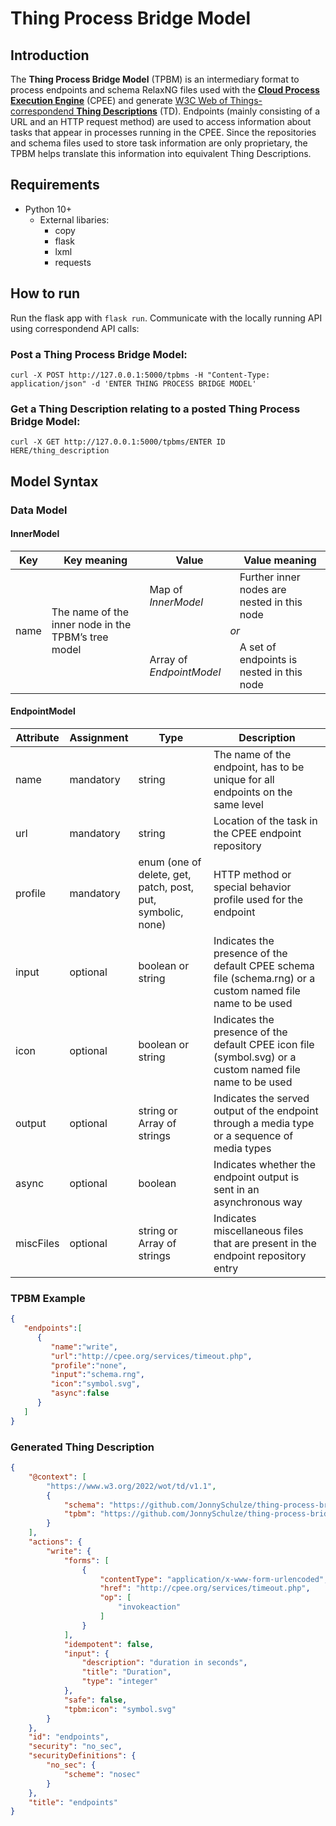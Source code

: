 
# Thing Process Bridge Model

## Introduction

The **Thing Process Bridge Model** (TPBM) is an intermediary format to process endpoints and schema RelaxNG files used with the **[Cloud Process Execution Engine](https://cpee.org/)** (CPEE) and generate [W3C Web of Things-correspondend **Thing Descriptions**](https://www.w3.org/TR/wot-thing-description11/) (TD).
Endpoints (mainly consisting of a URL and an HTTP request method) are used to access information about tasks that appear in processes running in the CPEE. Since the repositories and schema files used to store task information are only proprietary, the TPBM helps translate this information into equivalent Thing Descriptions.

## Requirements

- Python 10+
	- External libaries:
		- copy
		- flask
		- lxml
		- requests

## How to run

Run the flask app with `flask run`. Communicate with the locally running API using correspondend API calls:

### Post a Thing Process Bridge Model:

`curl -X POST http://127.0.0.1:5000/tpbms -H "Content-Type: application/json" -d 'ENTER THING PROCESS BRIDGE MODEL'`

### Get a Thing Description relating to a posted Thing Process Bridge Model:

`curl -X GET http://127.0.0.1:5000/tpbms/ENTER ID HERE/thing_description`

## Model Syntax
### Data Model
#### InnerModel
<table>
    <thead>
        <tr>
            <th>Key</th>
            <th>Key meaning</th>
            <th>Value</th>
		    <th>Value meaning</th>
        </tr>
    </thead>
    <tbody>
        <tr>
            <td rowspan=3>name</td>
            <td rowspan=3>The name of the inner node in the TPBM’s tree model</td>
            <td>Map of <i>InnerModel</i></td>
            <td>Further inner nodes are nested in this node</td>
        </tr>
        <tr>
            <td colspan=2 style="text-align:center"><i>or</i></td>
        </tr>
        <tr>
            <td>Array of <i>EndpointModel</i></td>
            <td>A set of endpoints is nested in this node</td>
        </tr>
    </tbody>
</table>

#### EndpointModel
|Attribute|Assignment|Type|Description|
|-|-|-|-|
|name|mandatory|string|The name of the endpoint, has to be unique for all endpoints on the same level|
|url|mandatory|string|Location of the task in the CPEE endpoint repository|
|profile|mandatory|enum (one of delete, get, patch, post, put, symbolic, none)|HTTP method or special behavior profile used for the endpoint|
|input|optional|boolean or string|Indicates the presence of the default CPEE schema file (schema.rng) or a custom named file name to be used|
|icon|optional|boolean or string|Indicates the presence of the default CPEE icon file (symbol.svg) or a custom named file name to be used|
|output|optional|string or Array of strings|Indicates the served output of the endpoint through a media type or a sequence of media types|
|async|optional|boolean|Indicates whether the endpoint output is sent in an asynchronous way|
|miscFiles|optional|string or Array of strings|Indicates miscellaneous files that are present in the endpoint repository entry|
### TPBM Example
```json
{
   "endpoints":[
      {
         "name":"write",
         "url":"http://cpee.org/services/timeout.php",
         "profile":"none",
         "input":"schema.rng",
         "icon":"symbol.svg",
         "async":false
      }
   ]
}
```
### Generated Thing Description
```json
{
    "@context": [
        "https://www.w3.org/2022/wot/td/v1.1",
        {
            "schema": "https://github.com/JonnySchulze/thing-process-bridge-model/blob/main/context-extensions/schema.md",
            "tpbm": "https://github.com/JonnySchulze/thing-process-bridge-model/blob/main/context-extensions/tpbm.md"
        }
    ],
    "actions": {
        "write": {
            "forms": [
                {
                    "contentType": "application/x-www-form-urlencoded",
                    "href": "http://cpee.org/services/timeout.php",
                    "op": [
                        "invokeaction"
                    ]
                }
            ],
            "idempotent": false,
            "input": {
                "description": "duration in seconds",
                "title": "Duration",
                "type": "integer"
            },
            "safe": false,
            "tpbm:icon": "symbol.svg"
        }
    },
    "id": "endpoints",
    "security": "no_sec",
    "securityDefinitions": {
        "no_sec": {
            "scheme": "nosec"
        }
    },
    "title": "endpoints"
}
```
